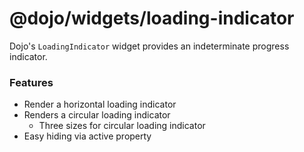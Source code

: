 # @dojo/widgets/loading-indicator

Dojo's `LoadingIndicator` widget provides an indeterminate progress indicator.

### Features

- Render a horizontal loading indicator
- Renders a circular loading indicator
	- Three sizes for circular loading indicator
- Easy hiding via active property
